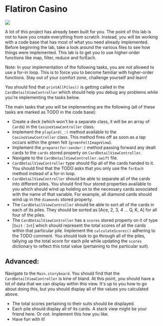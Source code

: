# Flatiron Casino

![](http://i.imgur.com/Kr9XSmB.jpg?1)

A lot of this project has already been built for you. The point of this lab is not to have you create everything from scratch. Instead, you will be working with a code base that has most of what you need already implemented. Before beginning the lab, take a look around the various files to see how things were implemented. This lab is to get you to use higher-order functions like map, filter, reduce and forEach.

Note: In your implementation of the following tasks, you are _not_ allowed to use a for-in loop. This is to force you to become familiar with higher-order functions. Stay out of your comfort zone, challenge yourself and learn!

You should find that `printAllPiles()` is getting called in the `CardDetailViewController` which should help you debug any problems while you're implementing the tasks below.

The main tasks that you will be implementing are the following (all of these tasks are marked as TODO in the code base):  
* Create a deck (which won't be a separate class, it will be an array of `Card`s) in the `CasinoViewController` class.
* Implement the `playCard(_:)` method available to the `CasinoViewController` class. This method fires off as soon as a tap occurs within the green felt (`greenFeltImageView`).
* Implement the `prepare(for:sender:)` method passing forward any dealt cards to the `cards` stored property on `CardDetailViewController`.
* Navigate to the `CardDetailViewController.swift` file.
* `CardDetailViewController` type should flip all of the cards handed to it. You should find that the TODO asks that you only use the `forEach` method instead of a for-in loop.
* `CardDetailViewController` should be able to separate all of the cards into different piles. You should find four stored properties available to you which should wind up holding on to the necessary cards associated with the name of that variable. For example, all diamond cards should wind up in the `diamonds` stored property.
* The `CardDetailViewController` should be able to sort all of the cards in each of its piles. They should be sorted as [Ace, 2, 3, 4 ... Q, K, A] for all four of the piles.
* The `CardDetailViewController` has a `scores` stored property on it of type [`Suit` : `Int`] which should represent the total scores of all the cards within that particular pile. Implement the `calculateScores()` adhering to the TODO comment. You should look to go through all of the piles, tallying up the total score for each pile while updating the `scores` dictionary to reflect this total value (pertaining to the particular suit).

## Advanced:
Navigate to the `Main.storyboard`. You should find that the `CardDetailViewController` is kine of bland. At this point, you should have a lot of data that we can display within this view. It's up to you how to go about doing this, but you should display all of the values you calculated above.

* The total scores pertaining to their suits should be displayed.
* Each pile should display all of its cards. A stack view might be your friend here. Or not. Implement this how you like.
* Have fun with it!
